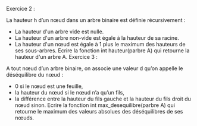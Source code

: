 Exercice 2 :


La hauteur h d’un nœud dans un arbre binaire est définie récursivement :
- La hauteur d'un arbre vide est nulle.
- La hauteur d'un arbre non-vide est égale à la hauteur de sa racine.
- La hauteur d'un nœud est égale à 1 plus le maximum des hauteurs de ses sous-arbres.
Ecrire la fonction int hauteur(parbre A) qui retourne la hauteur d'un arbre A.
Exercice 3 :


A tout nœud d’un arbre binaire, on associe une valeur d qu’on appelle le déséquilibre du nœud :
- 0 si le nœud est une feuille,
- la hauteur du nœud si le nœud n’a qu’un fils,
- la différence entre la hauteur du fils gauche et la hauteur du fils droit du nœud sinon.
Ecrire la fonction int max_desequilibre(parbre A) qui retourne le maximum des valeurs absolues
des déséquilibres de ses nœuds.

